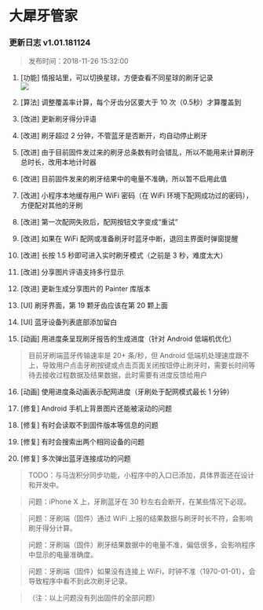 # 大犀牙管家

### 更新日志 v1.01.181124

> 发布时间：2018-11-26 15:32:00

1. [功能] 情报站里，可以切换星球，方便查看不同星球的刷牙记录
<br />![](https://ws2.sinaimg.cn/large/006tNbRwgy1fxlaizdfmzg30660dc4qq.gif)

2. [算法] 调整覆盖率计算，每个牙齿分区要大于 10 次（0.5秒）才算覆盖到

3. [改进] 更新刷牙得分评语

4. [改进] 刷牙超过 2 分钟，不管蓝牙是否断开，均自动停止刷牙

5. [改进] 由于目前固件发过来的刷牙总条数有时会错乱，所以不能用来计算刷牙总时长，改用本地计时器

6. [改进] 目前固件发来的刷牙结果中的电量不准确，所以暂不启用此值

7. [改进] 小程序本地缓存用户 WiFi 密码（在 WiFi 环境下配网成功过的密码），方便配对其他的牙刷

8. [改进] 第一次配网失败后，配网按钮文字变成“重试”

9. [改进] 如果在 WiFi 配网或准备刷牙时蓝牙中断，退回主界面时弹窗提醒

10. [改进] 长按 1.5 秒即可进入实时刷牙模式（之前是 3 秒，难度太大）
 
11. [改进] 分享图片评语支持多行显示

12. [改进] 更新生成分享图片的 Painter 库版本

13. [UI] 刷牙界面，第 19 颗牙齿应该在第 20 颗上面

14. [UI] 蓝牙设备列表底部添加留白

15. [动画] 用进度条呈现刷牙报告的生成进度（针对 Android 低端机优化）
> 目前牙刷端蓝牙传输速率是 20+ 条/秒，但 Android 低端机处理速度跟不上，导致用户点击牙刷按键或点击页面关闭按钮停止刷牙时，需要长时间等待去接收过程数据及结果数据，此时需要有进度反馈给用户

16. [动画] 使用进度条动画表示配网进度（牙刷处于配网模式最长 1 分钟）

17. [修复] Android 手机上背景图片还能被滚动的问题

18. [修复] 有时会读取不到固件版本等信息的问题

19. [修复] 有时会搜索出两个相同设备的问题

20. [修复] 多次弹出蓝牙连接成功的问题


> TODO：与马泷积分同步功能，小程序中的入口已添加，具体界面还在设计和开发中。

> 问题：iPhone X 上，牙刷蓝牙在 30 秒左右会断开，在某些情况下必现。

> 问题：牙刷端（固件）通过 WiFi 上报的结果数据与刷牙时长不符，会影响刷牙得分计算。

> 问题：牙刷端（固件）刷牙结果数据中的电量不准，偏低很多，会影响程序中显示的电量准确度。

> 问题：牙刷端（固件）如果没有连接上 WiFi，时钟不准（1970-01-01），会导致程序中看不到此次刷牙记录。

> （注：以上问题没有列出固件的全部问题）
